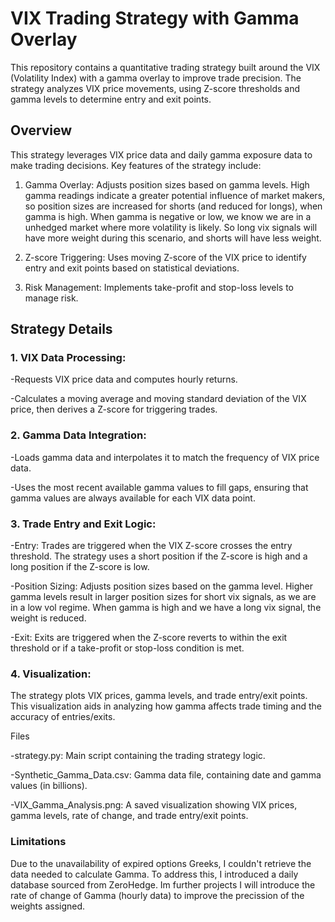 # VIX Trading Strategy with Gamma Overlay

This repository contains a quantitative trading strategy built around the VIX (Volatility Index) with a gamma overlay to improve trade precision. The strategy analyzes VIX price movements, using Z-score thresholds and gamma levels to determine entry and exit points.

## Overview
This strategy leverages VIX price data and daily gamma exposure data to make trading decisions. Key features of the strategy include:

1. Gamma Overlay: Adjusts position sizes based on gamma levels. High gamma readings indicate a greater potential influence of market makers, so position sizes are increased for shorts (and reduced for longs), when gamma is high. When gamma is negative or low, we know we are in a unhedged market where more volatility is likely. So long vix signals will have more weight during this scenario, and shorts will have less weight.
   
2. Z-score Triggering: Uses moving Z-score of the VIX price to identify entry and exit points based on statistical deviations.

3. Risk Management: Implements take-profit and stop-loss levels to manage risk.
   

## Strategy Details
  
### 1. VIX Data Processing:

-Requests VIX price data and computes hourly returns.

-Calculates a moving average and moving standard deviation of the VIX price, then derives a Z-score for triggering trades.

### 2. Gamma Data Integration:

-Loads gamma data and interpolates it to match the frequency of VIX price data.

-Uses the most recent available gamma values to fill gaps, ensuring that gamma values are always available for each VIX data point.


### 3. Trade Entry and Exit Logic:

-Entry: Trades are triggered when the VIX Z-score crosses the entry threshold. The strategy uses a short position if the Z-score is high and a long position if the Z-score is low.

-Position Sizing: Adjusts position sizes based on the gamma level. Higher gamma levels result in larger position sizes for short vix signals, as we are in a low vol regime. When gamma is high and we have a long vix signal, the weight is reduced. 

-Exit: Exits are triggered when the Z-score reverts to within the exit threshold or if a take-profit or stop-loss condition is met.

### 4. Visualization:

The strategy plots VIX prices, gamma levels, and trade entry/exit points. This visualization aids in analyzing how gamma affects trade timing and the accuracy of entries/exits.

Files

-strategy.py: Main script containing the trading strategy logic.

-Synthetic_Gamma_Data.csv: Gamma data file, containing date and gamma values (in billions).

-VIX_Gamma_Analysis.png: A saved visualization showing VIX prices, gamma levels, rate of change, and trade entry/exit points.

### Limitations
Due to the unavailability of expired options Greeks, I couldn't retrieve the data needed to calculate Gamma. To address this, I introduced a daily database sourced from ZeroHedge. Im further projects I will introduce the rate of change of Gamma (hourly data) to improve the precission of the weights assigned.
